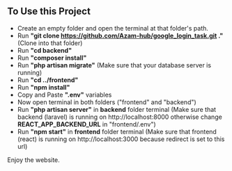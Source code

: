 ## To Use this Project

- Create an empty folder and open the terminal at that folder's path.
- Run **"git clone https://github.com/Azam-hub/google_login_task.git ."** (Clone into that folder)
- Run **"cd backend\"**
- Run **"composer install"**
- Run **"php artisan migrate"** (Make sure that your database server is running)
- Run **"cd ../frontend"**
- Run **"npm install"**
- Copy and Paste **".env"** variables
- Now open terminal in both folders ("frontend" and "backend")
- Run **"php artisan server"** in **backend** folder terminal (Make sure that backend (laravel) is running on http://localhost:8000 otherwise change **REACT_APP_BACKEND_URL** in "frontend/.env")
- Run **"npm start"** in **frontend** folder terminal (Make sure that frontend (react) is running on http://localhost:3000 because redirect is set to this url)

Enjoy the website.
